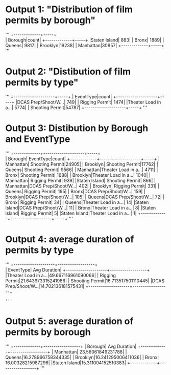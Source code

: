 # Output 1: "Distribution of film permits by borough"
'''
	+-------------+-----+                                                           
	|      Borough|count|
	+-------------+-----+
	|Staten Island|  883|
	|        Bronx| 1889|
	|       Queens| 9817|
	|     Brooklyn|19238|
	|    Manhattan|30957|
	+-------------+-----+
'''

# Output 2: "Distibution of film permits by type"
'''
	+--------------------+-----+
	|           EventType|count|
	+--------------------+-----+
	|DCAS Prep/Shoot/W...|  749|
	|      Rigging Permit| 1474|
	|Theater Load in a...| 5774|
	|     Shooting Permit|54787|
	+--------------------+-----+
'''

# Output 3: Distibution by Borough and EventType
'''
	+-------------+--------------------+-----+                                      
	|      Borough|           EventType|count|
	+-------------+--------------------+-----+
	|    Manhattan|     Shooting Permit|24905|
	|     Brooklyn|     Shooting Permit|17762|
	|       Queens|     Shooting Permit| 9566|
	|    Manhattan|Theater Load in a...| 4711|
	|        Bronx|     Shooting Permit| 1688|
	|     Brooklyn|Theater Load in a...| 1040|
	|    Manhattan|      Rigging Permit|  939|
	|Staten Island|     Shooting Permit|  866|
	|    Manhattan|DCAS Prep/Shoot/W...|  402|
	|     Brooklyn|      Rigging Permit|  331|
	|       Queens|      Rigging Permit|  165|
	|        Bronx|DCAS Prep/Shoot/W...|  159|
	|     Brooklyn|DCAS Prep/Shoot/W...|  105|
	|       Queens|DCAS Prep/Shoot/W...|   72|
	|        Bronx|      Rigging Permit|   34|
	|       Queens|Theater Load in a...|   14|
	|Staten Island|DCAS Prep/Shoot/W...|   11|
	|        Bronx|Theater Load in a...|    8|
	|Staten Island|      Rigging Permit|    5|
	|Staten Island|Theater Load in a...|    1|
	+-------------+--------------------+-----+
	'''

# Output 4: average duration of permits by type

'''
	+--------------------+------------------+                                       
	|           EventType|      Avg Duration|
	+--------------------+------------------+
	|Theater Load in a...|49.667116961090066|
	|      Rigging Permit|21.643973315241986|
	|     Shooting Permit|16.713517501110445|
	|DCAS Prep/Shoot/W...|14.702136181575431|
	+--------------------+------------------+

	'''

# Output 5: average duration of permits by borough
'''
    +-------------+------------------+
	|      Borough|      Avg Duration|
	+-------------+------------------+
	|    Manhattan| 23.56061849231788|
	|       Queens|16.278966758344335|
	|     Brooklyn|16.241295006411036|
	|        Bronx| 16.00328215987296|
	|Staten Island|15.311004152510383|
	+-------------+------------------+
'''